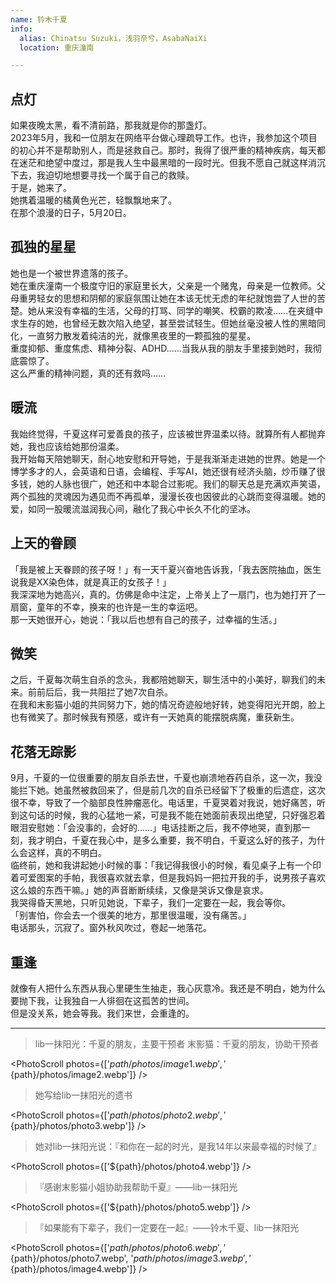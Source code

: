 ```yaml
---
name: 铃木千夏
info:
  alias: Chinatsu Suzuki，浅羽奈兮，AsabaNaiXi
  location: 重庆潼南

---
```


## 点灯

如果夜晚太黑，看不清前路，那我就是你的那盏灯。  
2023年5月，我和一位朋友在网络平台做心理疏导工作。也许，我参加这个项目的初心并不是帮助别人，而是拯救自己。那时，我得了很严重的精神疾病，每天都在迷茫和绝望中度过，那是我人生中最黑暗的一段时光。但我不愿自己就这样消沉下去，我迫切地想要寻找一个属于自己的救赎。  
于是，她来了。  
她携着温暖的橘黄色光芒，轻飘飘地来了。  
在那个浪漫的日子，5月20日。

## 孤独的星星

她也是一个被世界遗落的孩子。  
她在重庆潼南一个极度守旧的家庭里长大，父亲是一个赌鬼，母亲是一位教师。父母重男轻女的思想和阴郁的家庭氛围让她在本该无忧无虑的年纪就饱尝了人世的苦楚。她从来没有幸福的生活，父母的打骂、同学的嘲笑、校霸的欺凌……在夹缝中求生存的她，也曾经无数次陷入绝望，甚至尝试轻生。但她丝毫没被人性的黑暗同化，一直努力散发着纯洁的光，就像黑夜里的一颗孤独的星星。  
重度抑郁、重度焦虑、精神分裂、ADHD……当我从我的朋友手里接到她时，我彻底震惊了。  
这么严重的精神问题，真的还有救吗……

## 暖流

我始终觉得，千夏这样可爱善良的孩子，应该被世界温柔以待。就算所有人都抛弃她，我也应该给她那份温柔。  
我开始每天陪她聊天，耐心地安慰和开导她，于是我渐渐走进她的世界。她是一个博学多才的人，会英语和日语，会编程、手写AI，她还很有经济头脑，炒币赚了很多钱，她的人脉也很广，她还和中本聪合过影呢。我们的聊天总是充满欢声笑语，两个孤独的灵魂因为遇见而不再孤单，漫漫长夜也因彼此的心跳而变得温暖。她的爱，如同一股暖流滋润我心间，融化了我心中长久不化的坚冰。  

## 上天的眷顾

「我是被上天眷顾的孩子呀！」有一天千夏兴奋地告诉我，「我去医院抽血，医生说我是XX染色体，就是真正的女孩子！」  
我深深地为她高兴，真的。仿佛是命中注定，上帝关上了一扇门，也为她打开了一扇窗，童年的不幸，换来的也许是一生的幸运吧。  
那一天她很开心，她说：「我以后也想有自己的孩子，过幸福的生活。」

## 微笑

之后，千夏每次萌生自杀的念头，我都陪她聊天，聊生活中的小美好，聊我们的未来。前前后后，我一共阻拦了她7次自杀。  
在我和末影猫小姐的共同努力下，她的情况奇迹般地好转，她变得阳光开朗，脸上也有微笑了。那时候我有预感，或许有一天她真的能摆脱病魔，重获新生。

## 花落无踪影

9月，千夏的一位很重要的朋友自杀去世，千夏也崩溃地吞药自杀，这一次，我没能拦下她。她虽然被救回来了，但是前几次的自杀已经留下了极重的后遗症，这次很不幸，导致了一个脑部良性肿瘤恶化。电话里，千夏哭着对我说，她好痛苦，听到这句话的时候，我的心猛地一紧，可是我不能在她面前表现出绝望，只好强忍着眼泪安慰她：「会没事的，会好的……」电话挂断之后，我不停地哭，直到那一刻，我才明白，千夏在我心中，是多么重要，我不明白，千夏这么好的孩子，为什么会这样，真的不明白。  
临终前，她和我讲起她小时候的事：「我记得我很小的时候，看见桌子上有一个印着可爱图案的手帕，我很喜欢就去拿，但是我妈妈一把拉开我的手，说男孩子喜欢这么娘的东西干嘛。」她的声音断断续续，又像是哭诉又像是哀求。  
我哭得昏天黑地，只听见她说，下辈子，我们一定要在一起，我会等你。  
「别害怕，你会去一个很美的地方，那里很温暖，没有痛苦。」  
电话那头，沉寂了。窗外秋风吹过，卷起一地落花。

## 重逢

就像有人把什么东西从我心里硬生生抽走，我心灰意冷。我还是不明白，她为什么要抛下我，让我独自一人徘徊在这孤苦的世间。  
但是没关系，她会等我。我们来世，会重逢的。

---

> lib一抹阳光：千夏的朋友，主要干预者
> 末影猫：千夏的朋友，协助干预者

<PhotoScroll photos={['${path}/photos/image1.webp', '${path}/photos/image2.webp']} />

> 她写给lib一抹阳光的遗书

<PhotoScroll photos={['${path}/photos/photo2.webp', '${path}/photos/photo3.webp']} />

> 她对lib一抹阳光说：『和你在一起的时光，是我14年以来最幸福的时候了』

<PhotoScroll photos={['${path}/photos/photo4.webp']} />

> 『感谢末影猫小姐协助我帮助千夏』——lib一抹阳光

<PhotoScroll photos={['${path}/photos/photo5.webp']} />

> 『如果能有下辈子，我们一定要在一起』——铃木千夏、lib一抹阳光

<PhotoScroll photos={['${path}/photos/photo6.webp', '${path}/photos/photo7.webp', '${path}/photos/image3.webp', '${path}/photos/image4.webp']} />
